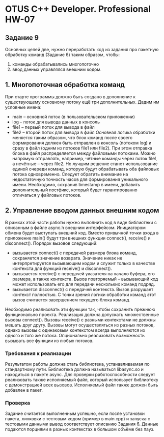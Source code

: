 # OTUS C++ Developer. Professional HW-07

## Задание 9

Основных целей две, нужно переработать код из задания про пакетную обработку команд (Задание
6) таким образом, чтобы:
1. команды обрабатывались многопоточно
2. ввод данных управлялся внешним кодом.

## 1. Многопоточная обработка команд
При старте программы должно быть создано в дополнение к существующему основному потоку
ещё три дополнительных. Дадим им условные имена:
* main – основной поток (в пользовательском приложении)
* log – поток для вывода данных в консоль
* file1 – первый поток для вывода в файл
* file2 – второй поток для вывода в файл
Основная логика обработки меняется таким образом, что блок команд после своего формирования
должен быть отправлен в консоль (потоком log) и сразу в файл (одним из потоков file1 или file2).
При этом отправка блока в файл распределяется между файловыми потоками.
Можно напрямую отправлять, например, чётные команды через поток file1, а нечётные – через
file2. Но лучшим решение станет использование единой очереди команд, которую будут
обрабатывать оба файловых потока одновременно.
Следует обратить внимание на недостаточную точность часов для формирования уникального
имени. Необходимо, сохранив timestamp в имени, добавить дополнительный постфикс, который
будет гарантированно отличаться у файловых потоков.

## 2. Управление вводом данных внешним кодом
В рамках этой части работы нужно выполнить код в виде библиотеки с описанным в файле async.h
внешним интерфейсом.
Инициатором обмена будет выступать внешний код. Вместо привычной точки входа в приложение
main() будут три внешних функции connect(), receive() и disconnect().
Порядок вызовов следующий:
* вызывается connect() с передачей размера блока команд, сохраняется значение возврата.
Значение никак не интерпретируется вызывающим кодом и служит только в качестве
контекста для функций receive() и disconnect().
* вызывается receive() c передачей указателя на начало буфера, его размера, а также
контекста. Вызов повторяемый – вызывающий код может использовать его для передачи
нескольких команд подряд.
* вызывается disconnect() с передачей контекста. Вызов разрушает контекст полностью. С
точки зрения логики обработки команд этот вызов считается завершением текущего блока
команд.

Необходимо реализовать эти функции так, чтобы сохранить прежнюю функционально проекта.
Реализация должна допускать множественные вызовы connect(). Вызовы receive() с разными
контекстами не должны мешать друг другу. Вызовы могут осуществляться из разных потоков,
однако вызовы с одинаковым контекстом всегда выполняются из одного и того же потока.
Опционально реализовать возможность вызывать все функции из любых потоков.

### Требования к реализации
Результатом работы должна стать библиотека, устанавливаемая по стандартному пути. Библиотека
должна называться libasync.so и находиться в пакете async.
Для проверки работоспособности следует реализовать также исполняемый файл, который
использует библиотеку с демонстрацией всех вызовов. Исполняемый файл также должен быть
добавлен в пакет.

### Проверка
Задание считается выполненным успешно, если после установки пакета, линковки с тестовым
кодом (пример в main.cpp) и запуска с тестовыми данными вывод соответствует описанию Задания
6. Данные подаются порциями в разных контекстах в большом объёме без пауз.